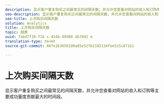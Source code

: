 ```yaml
---
description: 显示客户重复购买之间最常见的间隔天数，并允许您查看对网站的收入和订购等主要成功量度贡献最大的时间段。
seo-description: 显示客户重复购买之间最常见的间隔天数，并允许您查看对网站的收入和订购等主要成功量度贡献最大的时间段。
seo-title: 上次购买间隔天数
solution: Analytics
title: 上次购买间隔天数
topic: 报表
uuid: 7abd7f10-f16 c-454b-99d08 db7892 e
translation-type: tm+mt
source-git-commit: 86fe1b3650100a05e52fb2102134fee515c871b1

---
```



# 上次购买间隔天数

显示客户重复购买之间最常见的间隔天数，并允许您查看对网站的收入和订购等主要成功量度贡献最大的时间段。

